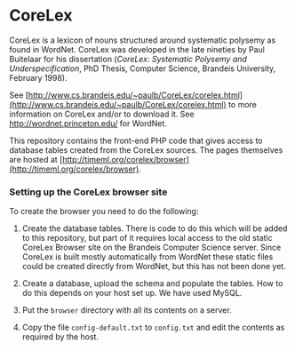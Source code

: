 # CoreLex

CoreLex is a lexicon of nouns structured around systematic polysemy as found in WordNet. CoreLex was developed in the late nineties by Paul Buitelaar for his dissertation (*CoreLex: Systematic Polysemy and Underspecification*, PhD Thesis, Computer Science, Brandeis University, February 1998).

See [http://www.cs.brandeis.edu/~paulb/CoreLex/corelex.html](http://www.cs.brandeis.edu/~paulb/CoreLex/corelex.html) to more information on CoreLex and/or to download it. See http://wordnet.princeton.edu/ for WordNet.

This repository contains the front-end PHP code that gives access to database tables created from the CoreLex sources. The pages themselves are hosted at [http://timeml.org/corelex/browser](http://timeml.org/corelex/browser).

### Setting up the CoreLex browser site

To create the browser you need to do the following:

1. Create the database tables. There is code to do this which will be added to this repository, but part of it requires local access to the old static CoreLex Browser site on the Brandeis Computer Science server. Since CoreLex is built mostly automatically from WordNet these static files could be created directly from WordNet, but this has not been done yet.

2. Create a database, upload the schema and populate the tables. How to do this depends on your host set up. We have used MySQL.

3. Put the `browser` directory with all its contents on a server.

4. Copy the file `config-default.txt` to `config.txt` and edit the contents as required by the host.
